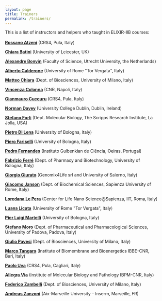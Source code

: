 ```yaml
---
layout: page
title: Trainers
permalink: /trainers/
---
```


 This is a list of instructors and helpers who taught in ELIXIR-IIB courses:
 <br>
 <br>
[**Rossano Atzeni**](http://www.crs4.it/peopledetails/357/rossano-atzeni/) (CRS4, Pula, Italy)<br>

[**Chiara Batini**]() (University of Leicester, UK)<br>

[**Alexandre Bonvin**](../instructors/alexandre_bonvin.html) (Faculty of Science, Utrecht University, the Netherlands)<br>

[**Alberto Calderone**](../instructors/alberto_calderone.html) (University of Rome "Tor Vergata", Italy)<br>

[**Matteo Chiara**](http://159.149.160.56/beacon/) (Dept. of Biosciences, University of Milano, Italy)<br>

[**Vincenza Colonna**]() (CNR, Napoli, Italy)<br>

[**Gianmauro Cuccuru**]() (CRS4, Pula, Italy)<br>

[**Norman Davey**](../instructors/norman_davey.html) (University College Dublin, Dublin, Ireland)<br>

[**Stefano Forli**](../instructors/stefano_forli.html) (Dept. Molecular Biology, The Scripps Research Institute, La Jolla, USA)<br>

[**Pietro Di Lena**]() (University of Bologna, Italy)<br>

[**Piero Fariselli**]() (University of Bologna, Italy)<br>

[**Pedro Fernandes**](../instructors/pedro_fernandes.html) (Instituto Gulbenkian de Ciência, Oeiras, Portugal)<br>

[**Fabrizio Ferré**](https://www.unibo.it/sitoweb/fabrizio.ferre) (Dept. of Pharmacy and Biotechnology, University of Bologna, Italy)<br>

[**Giorgio Giurato**](http://www.labmedmolge.unisa.it/italiano/teamit/giorgiogiurato) (Genomix4Life srl and University of Salerno, Italy)<br>

[**Giacomo Janson**](../instructors/giacomo_janson.html) (Dept. of Biochemical Sciences, Sapienza University of Rome, Italy)<br>

[**Loredana Le Pera**](../instructors/loredana_le_pera.html) (Center for Life Nano Science@Sapienza, IIT, Roma, Italy)<br>

[**Luana Licata**]() (University of Rome "Tor Vergata", Italy)<br>

[**Pier Luigi Martelli**]() (University of Bologna, Italy)<br>

[**Stefano Moro**](http://mms.dsfarm.unipd.it/smoro.html) (Dept. of Pharmaceutical and Pharmacological Sciences, University of Padova, Padova, Italy)<br>

[**Giulio Pavesi**](http://159.149.160.56/beacon/) (Dept. of Biosciences, University of Milano, Italy)<br>

[**Marco Tangaro**](../instructors/marco_tangaro.html) (Institute of Biomembrane and Bioenergetics IBBE-CNR, Bari, Italy)<br>

[**Paolo Uva**](http://www.crs4.it/peopledetails/183/paolo-uva/) (CRS4, Pula, Cagliari, Italy)<br>

[**Allegra Via**](../instructors/allegra_via.html) (Institute of Molecular Biology and Pathology IBPM-CNR, Italy)<br>

[**Federico Zambelli**](http://159.149.160.56/beacon/) (Dept. of Biosciences, University of Milano, Italy)<br>

[**Andreas Zanzoni**]() (Aix-Marseille University – Inserm, Marseille, FR)<br>